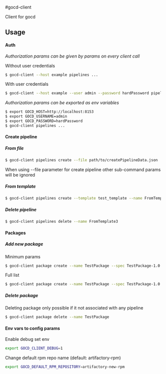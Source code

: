 #gocd-client

Client for gocd 

## Usage
#### Auth
_Authorization params can be given by params on every client call_ 

Without user credentials
```bash 
$ gocd-client --host example pipelines ...
```
With user credentials
```bash
$ gocd-client --host example --user admin --password hardPassword pipelines ...
```

_Authorization params can be exported as env variables_
```bash
$ export GOCD_HOST=http://localhost:8153
$ export GOCD_USERNAME=admin
$ export GOCD_PASSWORD=hardPassword
$ gocd-client pipelines ...
``` 

#### Create pipeline
##### From file
```bash
$ gocd-client pipelines create --file path/to/createPipelineData.json
```
When using --file parameter for create pipeline other sub-command params will be ignored

##### From template
```bash
$ gocd-client pipelines create --template test_template --name FromTemplate3 --group first --label 'git-${COUNT}'  --material tests/fixtures/material1.json --material tests/fixtures/material2.json --var 'ADF=123' --var-secure 'PASSWORD=234'
```

##### Delete pipeline
```bash
$ gocd-client pipelines delete --name FromTemplate3
```

#### Packages 
##### Add new package
Minimum params
```bash
$ gocd-client package create --name TestPackage --spec TestPackage-1.0.1-fc32.src
```
Full list
```bash
$ gocd-client package create --name TestPackage --spec TestPackage-1.0.1-fc32.src --disable-auto-update --id 5035e11a-fd2d-44df-b73e-6f8fa49a4275 --configuration "key1=value1" --configuration "key2=value2" --repo repo-name
```

##### Delete package
Deleting package only possible if it not associated with any pipeline
```bash
$ gocd-client package delete --name TestPackage
```

#### Env vars to config params
Enable debug set env 
```bash
export GOCD_CLIENT_DEBUG=1
```

Change default rpm repo name (default: artifactory-rpm)
```bash
export GOCD_DEFAULT_RPM_REPOSITORY=artifactory-new-rpm
```